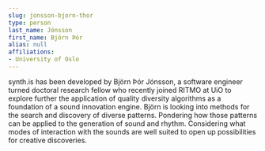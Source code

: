 ```yaml
---
slug: jonsson-bjorn-thor
type: person
last_name: Jónsson
first_name: Björn Þór
alias: null
affiliations:
- University of Oslo
---
```


synth.is has been developed	by Björn Þór Jónsson, a software engineer turned doctoral research fellow who recently joined RITMO at UiO to explore further the application of quality diversity algorithms as a foundation of a sound innovation engine. Björn is looking into methods for the search and discovery of diverse patterns. Pondering	how those patterns can be applied to the generation of sound and rhythm. Considering what modes	of interaction with the	sounds are well	suited to open up possibilities	for	creative discoveries.